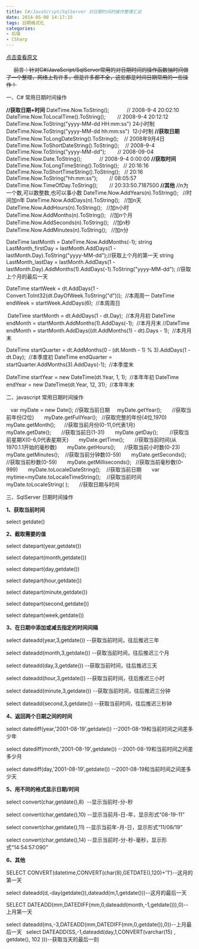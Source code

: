```yaml
---
title: C#/JavaScript/SqlServer 对日期时间的操作整理汇总
date: 2014-05-08 14:17:15
tags: 日期格式化
categories: 
- 后端
- CSharp
---
```


[点击查看原文](https://www.cnblogs.com/bugzone/p/Day20140508.html)

<!-- more -->

<div id="cnblogs_post_body" class="blogpost-body ">

&nbsp;&nbsp;&nbsp;&nbsp; <span style="text-decoration: line-through;">前言：针对C#/JavaScript/SqlServer常用的对日期时间的操作函数抽时间做了一个整理，网络上有许多，但是许多都不全，这些都是时间日期常用的一些操作！</span>

一、C# 常用日期时间操作

**//获取日期+时间**
DateTime.Now.ToString();&nbsp;&nbsp;&nbsp;&nbsp;&nbsp;&nbsp;&nbsp;&nbsp;&nbsp;&nbsp;&nbsp; // 2008-9-4 20:02:10
DateTime.Now.ToLocalTime().ToString();&nbsp;&nbsp;&nbsp;&nbsp;&nbsp;&nbsp;&nbsp; // 2008-9-4 20:12:12
DateTime.Now.ToString("yyyy-MM-dd&nbsp;HH:mm:ss")&nbsp;24小时制 
DateTime.Now.ToString("yyyy-MM-dd&nbsp;hh:mm:ss")&nbsp;&nbsp;12小时制
**//获取日期**
DateTime.Now.ToLongDateString().ToString();&nbsp;&nbsp;&nbsp; // 2008年9月4日
DateTime.Now.ToShortDateString().ToString();&nbsp;&nbsp;&nbsp; // 2008-9-4
DateTime.Now.ToString("yyyy-MM-dd");&nbsp;&nbsp;&nbsp;&nbsp;&nbsp;&nbsp;&nbsp; // 2008-09-04
DateTime.Now.Date.ToString();&nbsp;&nbsp;&nbsp;&nbsp;&nbsp;&nbsp;&nbsp;&nbsp;&nbsp;&nbsp;&nbsp; // 2008-9-4 0:00:00
**//获取时间**
DateTime.Now.ToLongTimeString().ToString();&nbsp;&nbsp; // 20:16:16
DateTime.Now.ToShortTimeString().ToString();&nbsp;&nbsp; // 20:16
DateTime.Now.ToString("hh:mm:ss");&nbsp;&nbsp;&nbsp;&nbsp;&nbsp;&nbsp;&nbsp; // 08:05:57
DateTime.Now.TimeOfDay.ToString();&nbsp;&nbsp;&nbsp;&nbsp;&nbsp;&nbsp;&nbsp; // 20:33:50.7187500
**//其他**
//n为一个数,可以数整数,也可以事小数
DateTime.Now.AddYears(n).ToString();&nbsp;&nbsp; //时间加n年
DateTime.Now.AddDays(n).ToString();&nbsp;&nbsp; //加n天
DateTime.Now.AddHours(n).ToString();&nbsp;&nbsp; //加n小时
DateTime.Now.AddMonths(n).ToString();&nbsp;&nbsp; //加n个月
DateTime.Now.AddSeconds(n).ToString();&nbsp;&nbsp; //加n秒
DateTime.Now.AddMinutes(n).ToString();&nbsp;&nbsp; //加n分

DateTime lastMonth = DateTime.Now.AddMonths(-1);
string LastMonth_firstDay = lastMonth.AddDays(1 - lastMonth.Day).ToString("yyyy-MM-dd");//获取上个月的第一天
string LastMonth_lastDay = lastMonth.AddDays(1 - lastMonth.Day).AddMonths(1).AddDays(-1).ToString("yyyy-MM-dd"); //获取上个月的最后一天

DateTime startWeek = dt.AddDays(1 - Convert.ToInt32(dt.DayOfWeek.ToString("d")));&nbsp; //本周周一
DateTime endWeek = startWeek.AddDays(6);&nbsp; //本周周日

&nbsp;DateTime startMonth = dt.AddDays(1 - dt.Day);&nbsp; //本月月初
DateTime endMonth = startMonth.AddMonths(1).AddDays(-1);&nbsp; //本月月末
//DateTime endMonth = startMonth.AddDays((dt.AddMonths(1) - dt).Days - 1);&nbsp; //本月月末

DateTime startQuarter = dt.AddMonths(0 - (dt.Month - 1) % 3).AddDays(1 - dt.Day);&nbsp; //本季度初
DateTime endQuarter = startQuarter.AddMonths(3).AddDays(-1);&nbsp; //本季度末

DateTime startYear = new DateTime(dt.Year, 1, 1);&nbsp; //本年年初
DateTime endYear = new DateTime(dt.Year, 12, 31);&nbsp; //本年年末

二、javascript 常用日期时间操作

&nbsp;&nbsp; var myDate = new Date(); //获取当前日期
&nbsp;&nbsp;&nbsp; myDate.getYear();&nbsp;&nbsp;&nbsp;&nbsp;&nbsp;&nbsp; //获取当前年份(2位) &nbsp;
&nbsp;&nbsp;&nbsp; myDate.getFullYear();&nbsp;&nbsp; //获取完整的年份(4位,1970) &nbsp;
&nbsp;&nbsp;&nbsp; myDate.getMonth();&nbsp;&nbsp;&nbsp;&nbsp;&nbsp; //获取当前月份(0-11,0代表1月) &nbsp;
&nbsp;&nbsp;&nbsp; myDate.getDate();&nbsp;&nbsp;&nbsp;&nbsp;&nbsp;&nbsp; //获取当前日(1-31) &nbsp;
&nbsp;&nbsp;&nbsp; myDate.getDay();&nbsp;&nbsp;&nbsp;&nbsp;&nbsp;&nbsp;&nbsp; //获取当前星期X(0-6,0代表星期天) &nbsp;
&nbsp;&nbsp;&nbsp; myDate.getTime();&nbsp;&nbsp;&nbsp;&nbsp;&nbsp;&nbsp; //获取当前时间(从1970.1.1开始的毫秒数) &nbsp;
&nbsp;&nbsp;&nbsp; myDate.getHours();&nbsp;&nbsp;&nbsp;&nbsp;&nbsp; //获取当前小时数(0-23) &nbsp;
&nbsp;&nbsp;&nbsp; myDate.getMinutes();&nbsp;&nbsp;&nbsp; //获取当前分钟数(0-59) &nbsp;
&nbsp;&nbsp;&nbsp; myDate.getSeconds();&nbsp;&nbsp;&nbsp; //获取当前秒数(0-59) &nbsp;
&nbsp;&nbsp;&nbsp; myDate.getMilliseconds();&nbsp;&nbsp; //获取当前毫秒数(0-999) &nbsp;
&nbsp;&nbsp;&nbsp; myDate.toLocaleDateString();&nbsp;&nbsp;&nbsp; //获取当前日期 &nbsp;
&nbsp;&nbsp;&nbsp; var mytime=myDate.toLocaleTimeString();&nbsp;&nbsp;&nbsp; //获取当前时间 &nbsp;
&nbsp;&nbsp;&nbsp; myDate.toLocaleString( );&nbsp;&nbsp;&nbsp;&nbsp;&nbsp;&nbsp; //获取日期与时间

三、SqlServer 日期时间操作

**1、获取当前时间** 

select getdate()

**2、截取需要的值**

select datepart(year,getdate())

select datepart(month,getdate())

select datepart(day,getdate())

select datepart(hour,getdate())

select datepart(minute,getdate())

select datepart(second,getdate())

select datepart(week,getdate())

**3、在日期中添加或减去指定的时间间隔**

select dateadd(year,3,getdate()) --获取当前时间，往后推迟三年

select dateadd(month,3,getdate()) --获取当前时间，往后推迟三个月

select dateadd(day,3,getdate()) --获取当前时间，往后推迟三天

select dateadd(hour,3,getdate()) --获取当前时间，往后推迟三小时

select dateadd(minute,3,getdate()) --获取当前时间，往后推迟三分钟

select dateadd(second,3,getdate()) --获取当前时间，往后推迟三秒钟

**4、返回两个日期之间的时间**

select datediff(year,'2001-08-19',getdate()) --2001-08-19和当前时间之间差多少年

select datediff(month,'2001-08-19',getdate()) --2001-08-19和当前时间之间差多少月

select datediff(day,'2001-08-19',getdate()) --2001-08-19和当前时间之间差多少天

**5、用不同的格式显示日期/时间**

select convert(char,getdate(),8)&nbsp; --显示当前时-分-秒

select convert(char,getdate(),10) --显示当前月-日-年，显示形式“08-19-11”

select convert(char,getdate(),11) --显示当前年-月-日，显示形式“11/08/19”

select convert(char,getdate(),14) --显示当前时-分-秒-毫秒，显示形式“14:54:57:090”

**6、其他**

SELECT CONVERT(datetime,CONVERT(char(8),GETDATE(),120)+'1')--这月的第一天 

select dateadd(d,-day(getdate()),dateadd(m,1,getdate()))--这月的最后一天&nbsp; &nbsp;

SELECT DATEADD(mm,DATEDIFF(mm,0,dateadd(month,-1,getdate())),0)--上月第一天 &nbsp;

select dateadd(ms,-3,DATEADD(mm,DATEDIFF(mm,0,getdate()),0))--上月最后一天
&nbsp;
select DATEADD(SS,-1,dateadd(day,1,CONVERT(varchar(15) , getdate(), 102 )))--获取当天的最后一刻

</div>